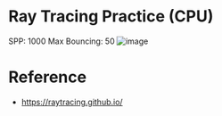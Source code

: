 # Ray Tracing Practice (CPU)
SPP: 1000
Max Bouncing: 50
![image](https://github.com/user-attachments/assets/b76ddf0b-e1db-4f27-80a3-73d0fa6b892c)



# Reference
- https://raytracing.github.io/
